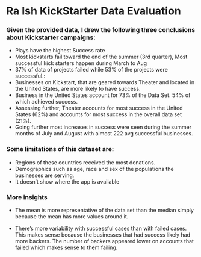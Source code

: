 # Ra Ish KickStarter Data Evaluation

### Given the provided data, I drew the following three conclusions about Kickstarter campaigns:
- Plays have the highest Success rate 
- Most kickstarts fail toward the end of the summer (3rd quarter), Most successful kick starters happen during March to Aug 
- 37% of data of projects failed while 53% of the projects were successful.:
- Businesses on Kickstart, that are geared towards Theater and located in the United States, are more likely to have success. 
-	Business in the United States account for 73% of the Data Set. 54% of which achieved success. 
-	Assessing further, Theater accounts for most success in the United States (62%) and accounts for most success in the overall data set (21%). 
-	Going further most increases in success were seen during the summer months of July and August with almost 222 avg successful businesses. 


### Some limitations of this dataset are:
-	Regions of these countries received the most donations. 
-	Demographics such as age, race and sex of the populations the businesses are serving. 
-	It doesn’t show where the app is available 


### More insights 
- The mean is more representative of the data set than the median simply because the mean has more values around it. 

- There’s more variability with successful cases than with failed cases. This makes sense because the businesses that had success likely had more backers. The number of backers appeared lower on accounts that failed which makes sense to them failing. 
